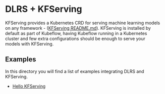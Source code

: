 # DLRS + KFServing

KFServing provides a Kubernetes CRD for serving machine learning models on any framework - ([KFServing README.md](https://github.com/kubeflow/kfserving#kfserving)). KFServing is installed by default as part of Kubeflow, having Kubeflow running in a Kubernetes cluster and few extra configurations should be enough to serve your models with KFServing.

## Examples

In this directory you will find a list of examples integrating DLRS and KFServing.

* [Hello KFServing]()
